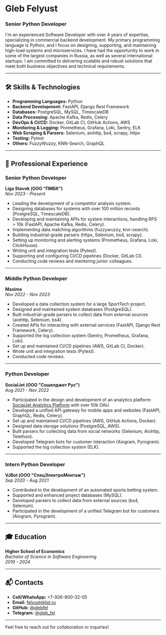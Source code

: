 # Gleb Felyust
### Senior Python Developer

I'm an experienced Software Developer with over 4 years of expertise, specializing in commercial backend development. My primary programming language is Python, and I focus on designing, supporting, and maintaining high-load systems and microservices. I have had the opportunity to work in some of the largest companies in Russia, as well as several international startups. I am committed to delivering scalable and robust solutions that meet both business objectives and technical requirements.

---

## 🛠️ Skills & Technologies

- **Programming Languages:** Python
- **Backend Development:** FastAPI, Django Rest Framework
- **Databases:** PostgreSQL, MySQL, TimescaleDB
- **Data Processing:** Apache Kafka, Redis, Celery
- **DevOps & CI/CD:** Docker, GitLab CI, GitHub Actions, AWS
- **Monitoring & Logging:** Prometheus, Grafana, Loki, Sentry, ELK
- **Web Scraping & Parsers:** Selenium, aiohttp, bs4, scrapy, httpx
- **Testing:** Pytest
- **Others:** FuzzyWuzzy, KNN-Search, GraphQL

---

## 💼 Professional Experience

### **Senior Python Developer**  
**Liga Stavok (ООО “ПМБК”)**  
*Nov 2023 - Present*  

- Leading the development of a competitor analysis system.
- Designing databases for systems with over 100 million records (PostgreSQL, TimescaleDB).
- Developing and maintaining APIs for system interactions, handling RPS > 10k (FastAPI, Apache Kafka, Redis, Celery).
- Implementing data matching algorithms (fuzzywuzzy, knn-search).
- Building industrial-grade parsers (httpx, Selenium, bs4, scrapy).
- Setting up monitoring and alerting systems (Prometheus, Grafana, Loki, ClickHouse).
- Writing unit and integration tests (Pytest).
- Supporting and configuring CI/CD pipelines (Docker, GitLab CI).
- Conducting code reviews and mentoring junior colleagues.

---

### **Middle Python Developer**  
**Maxima**  
*Nov 2022 - Nov 2023*  

- Developed a data collection system for a large SportTech project.
- Designed and maintained system databases (PostgreSQL).
- Built industrial-grade parsers to collect data from external sources (aiohttp, Selenium, bs4).
- Created APIs for interacting with external services (FastAPI, Django Rest Framework, Celery).
- Supported the log collection system (Sentry, Prometheus, Grafana, Loki).
- Set up and maintained CI/CD pipelines (AWS, GitLab CI, Docker).
- Wrote unit and integration tests (Pytest).
- Conducted code reviews.

---

### **Python Developer**  
**SocialJet (ООО "Сошелджет Рус")**  
*Aug 2021 - Nov 2022*  

- Participated in the design and development of an analytics platform: [SocialJet Analytics Platform](https://data.socialjet.pro) with over 50k DAU.
- Developed a unified API gateway for mobile apps and websites (FastAPI, GraphQL, Redis, Celery).
- Set up and maintained CI/CD pipelines (AWS, GitHub Actions, Docker).
- Designed data storage solutions (PostgreSQL, AWS).
- Built parsers for collecting data from social networks (Selenium, Aiohttp, Telethon).
- Developed Telegram bots for customer interaction (Aiogram, Pyrogram).
- Supported the log collection system (ELK).

---

### **Intern Python Developer**  
**VJBot (ООО "СпецЭлектроМонтаж")**  
*Sep 2020 - Aug 2021*  

- Contributed to the development of an automated sports betting system.
- Supported and enhanced project databases (MySQL).
- Developed parsers to collect data from external sources (bs4, Selenium).
- Participated in the development of a unified Telegram bot for customers (Aiogram, Pyrogram).

---

## 🎓 Education

**Higher School of Economics**  
*Bachelor of Science in Software Engineering*  
*2019 - 2024*  

---

## 📬 Contacts

- **Cell/WhatsApp:** +7-926-800-32-05  
- **Email:** felyust@list.ru  
- **GitHub:** [@glebfel](https://github.com/glebfel)  
- **Telegram:** [@gleb_fel](https://t.me/gleb_fel)  

---

Feel free to reach out for collaboration or inquiries!

